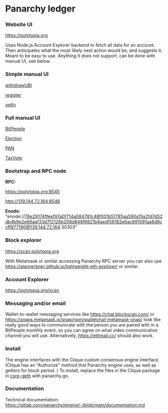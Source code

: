 # Panarchy ledger

### Website UI

https://polytopia.org

Uses Node.js Account Explorer backend to fetch all data for an account. Then anticipates what the most likely next action would be, and suggests it. Meant to be easy to use. Anything it does not support, can be done with manual UI, see below.

### Simple manual UI

[withdrawUBI](https://evmconnector.dev/load/%28'a!'0x******.12'~f-%28'n!'withdrawUBI'~t!'nonpayable'~i3~o3%29%5D%29*...-!%5B.003-%5D%013.-*_)

[register](https://evmconnector.dev/load/%28'a!'0x******.10'~f-%28'n!'register'~t!'nonpayable'~i-%28't!'bytes32'%29%5D~o-%5D%29%5D%29*...-!%5B.00%01.-*_)

[optIn](https://evmconnector.dev/load/%28'a!'0x******.10'~f-%28'n!'optIn'~t!'nonpayable'~i2~o2%29%5D%29*...-!%5B.002-%5D%012.-*_)

### Full manual UI

[BitPeople](https://evmconnector.dev/load/%28'a!'0xKKKKKK0010'~fQ%28'n!'allowance_B8zRRAapprove.9MbalanceOf_B8zRAborderVoteT*7-claimPX.7-commit_R7J-courtkcourts_Adispute.D7-genesis4QAgetPairGAhourGAjudge.97-lateSY.7D-nymkoptIn.7-period4QApermits_Apopulation_ApX_R7D-pseudonymEventGAquarter_AreassignCourt.D7-reassignNym.D7Zer.J7Zry_B256z79ZryLength_ArevealHash.J7-schedule4QAseed_AsY.7D-sYd_AsYr_R7D-toSecondsGAtransfer.9MtransferFrom.9RMverify.7%5D%29%5D%29*QWuint256z-%5D%28%2C%28'n!'.TQ4'~t!'view'~i7%5D~oQ9WaddresszA%5D~o*-B%2CWuintDWboolzG'~t!'pure'~i*JWbytes32zK000000MB256zB8z7-Q!%5BR%2C9T'~t!'nonpayable'~iW%28't!'XroofOfUniqueHumanYhuffleZ-regist_4*kVerified.7-z'%29%01zk_ZYXWTRQMKJGDBA974.-*_)

[Election](https://evmconnector.dev/load/KaP0x888888Q11IfAKnPallocateSuffrageToken94-allowedNEECapprove3B-balanceOfNECGNB7-GLengthNCgenesis.ChalftimeN4KDbool'%29-period.Cschedule.CtoSecondsIDpureM*CH3B-HFrom3EB-vote34JJ*KDuint256'%29-J%2CKnP.IDviewM3974%5D~oA7KDaddress'%298QQQ9IDnonpayableMA!%5BB%2C*4C4*-DtPE%2C7GelectionHtransferI'~J%5D%29K%28'MIiAN.*P!'Q00%01QPNMKJIHGEDCBA98743.-*_)

[PAN](https://evmconnector.dev/load/XaQ0xCCCCCCY12'~fGXnQallowed-H4Japprove3HPbalanceOf-4JclaimedUBI-_Kdecimals-9W8VDgenesisjlegislature-*7_*.periodjschedulejsetTaxRate3Psymbol-9AstringVDtaxation3KtoSecondsLpureN*7*.totalSupplyjM3HPMFrom3HHPwithdrawUBI39ZZ*E%5D-LviewN.%29%2CXnQ3LnonpayableN4AaddressV7~oG9%5D7AXtQCYYYD%5D.EW256VG!%5BH4%2CJ9*.K49AboolVDL'~tQMtransferN'~iGP*7DQ!'V'%29WAuintX%28'Y00Z%5D%29_E%2Cj-J%01j_ZYXWVQPNMLKJHGEDCA9743.-*_)

[TaxVote](https://evmconnector.dev/load/qa!'0xDDDDDD0013'~fSqn!'MAX_LENGTH8*allocatez.7approve.9P7claimKs.7genesis8QAllowed-jQBalanceOf-QClaimedz-IqUbool'%29JgetW84QKrW-QKs-*period8*schedule8*setTaxRate.Y.9PYFrom.9jP7vote.4PPIZZ*I4J-84j.'~Unonpayable'~iS4qUuint256'%297IJ8'~Uview'~iS9qUaddress'%29D000000I%5D~oSJZ%2Cqn!'KVoteP%2C4Q*getS!%5BUt!'WNodeCountY7transferZ%5D%29j%2C9q%28'zKToken%01zqjZYWUSQPKJID9874.-*_)

### Bootstrap and RPC node

**RPC:**

https://polytopia.org:8545

http://139.144.72.164:8546

**Enode:** "enode://78e29174ffeef97a0f714a084781c48f001b51785aa590a15a2fd7d52db4b9e2e66aaf33d7f2126b208d848f6821b4aedf58182e6ac891091aa8d9ccff977190@139.144.72.164:30303"

### Block explorer

https://scan.polytopia.org

With Metamask or similar accessing Panarchy RPC server you can also use https://alanverbner.github.io/lightweight-eth-explorer/ or similar.

### Account Explorer

https://polytopia.org/scan

### Messaging and/or email

Wallet-to-wallet messaging services like https://chat.blockscan.com/ or https://snaps.metamask.io/snap/npm/walletchat-metamask-snap/ look like really good ways to communicate with the person you are paired with in a BitPeople monthly event, so you can agree on what video communication channel you will use. Alternatively, https://ethmail.cc/ should also work.

### Install

The engine interfaces with the Clique custom consensus engine interface (Clique has an "Authorize" method that Panarchy engine uses, as well as getters for block period. ) To install, replace the files in the Clique package in [core-geth](https://github.com/etclabscore/core-geth) with panarchy.go.

### Documentation

Technical documentation: https://gitlab.com/panarchy/engine/-/blob/main/documentation.md
